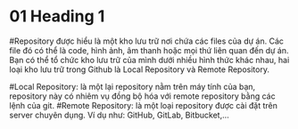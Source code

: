 # 01 Heading 1
#Repository được hiểu là một kho lưu trữ nơi chứa các files của dự án. Các file đó có thể là code, hình ảnh, âm thanh hoặc mọi thứ liên quan đến dự án. Bạn có thể tổ chức kho lưu trữ của mình dưới nhiều hình thức khác nhau, hai loại kho lưu trữ trong Github là Local Repository và Remote Repository.

#Local Repository: là một lại repository nằm trên máy tính của bạn, repository này có nhiêm vụ đồng bộ hóa với remote repository bằng các lệnh của git.
#Remote Repository: là một loại repository được cài đặt trên server chuyên dụng. Ví dụ như: GitHub, GitLab, Bitbucket,…
